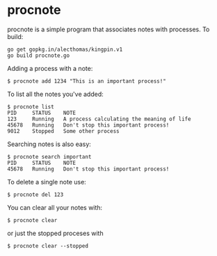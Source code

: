 # procnote

procnote is a simple program that associates notes with processes.  To build:

    go get gopkg.in/alecthomas/kingpin.v1
    go build procnote.go

Adding a process with a note:

    $ procnote add 1234 "This is an important process!"
    
To list all the notes you've added:

    $ procnote list
    PID     STATUS    NOTE
    123     Running   A process calculating the meaning of life
    45678   Running   Don't stop this important process!
    9012    Stopped   Some other process
    
Searching notes is also easy:

    $ procnote search important
    PID     STATUS    NOTE
    45678   Running   Don't stop this important process!
    
To delete a single note use:

    $ procnote del 123
    
You can clear all your notes with:

    $ procnote clear
    
or just the stopped proceses with

    $ procnote clear --stopped
